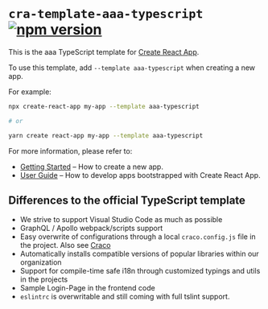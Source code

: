 # `cra-template-aaa-typescript` [![npm version](https://badge.fury.io/js/cra-template-aaa-typescript.svg)](https://badge.fury.io/js/cra-template-aaa-typescript)

This is the aaa TypeScript template for [Create React App](https://github.com/facebook/create-react-app).

To use this template, add `--template aaa-typescript` when creating a new app.

For example:

```sh
npx create-react-app my-app --template aaa-typescript

# or

yarn create react-app my-app --template aaa-typescript
```

For more information, please refer to:

- [Getting Started](https://create-react-app.dev/docs/getting-started) – How to create a new app.
- [User Guide](https://create-react-app.dev) – How to develop apps bootstrapped with Create React App.

## Differences to the official TypeScript template

- We strive to support Visual Studio Code as much as possible
- GraphQL / Apollo webpack/scripts support
- Easy overwrite of configurations through a local `craco.config.js` file in the project. Also see [Craco](https://github.com/gsoft-inc/craco)
- Automatically installs compatible versions of popular libraries within our organization
- Support for compile-time safe i18n through customized typings and utils in the projects
- Sample Login-Page in the frontend code
- `eslintrc` is overwritable and still coming with full tslint support.
